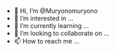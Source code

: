 - 👋 Hi, I’m @Muryonomuryono
- 👀 I’m interested in ...
- 🌱 I’m currently learning ...
- 💞️ I’m looking to collaborate on ...
- 📫 How to reach me ...

<!---
Muryonomuryono/Muryonomuryono is a ✨ special ✨ repository because its `README.md` (this file) appears on your GitHub profile.
You can click the Preview link to take a look at your changes.
--->

